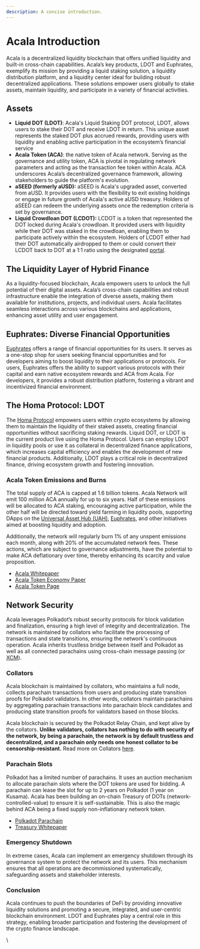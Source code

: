 ```yaml
---
description: A concise introduction.
---
```


# Acala Introduction

Acala is a decentralized liquidity blockchain that offers unified liquidity and built-in cross-chain capabilities. Acala’s key products, LDOT and Euphrates, exemplify its mission by providing a liquid staking solution, a liquidity distribution platform, and a liquidity center ideal for building robust decentralized applications. These solutions empower users globally to stake assets, maintain liquidity, and participate in a variety of financial activities.

## Assets

* **Liquid DOT (LDOT)**: Acala's Liquid Staking DOT protocol, LDOT, allows users to stake their DOT and receive LDOT in return. This unique asset represents the staked DOT plus accrued rewards, providing users with liquidity and enabling active participation in the ecosystem’s financial service&#x20;
* **Acala Token (ACA)**: the native token of Acala network. Serving as the governance and utility token, ACA is pivotal in regulating network parameters and acting as the transaction fee token within Acala. ACA underscores Acala’s decentralized governance framework, allowing stakeholders to guide the platform's evolution.
* **aSEED (formerly aUSD):** aSEED is Acala's upgraded asset, converted from aUSD. It provides users with the flexibility to exit existing holdings or engage in future growth of Acala's active aUSD treasury. Holders of aSEED can redeem the underlying assets once the redemption criteria is set by governance.&#x20;
* **Liquid Crowdloan DOT (LCDOT):** LCDOT is a token that represented the DOT locked during Acala's crowdloan. It provided users with liquidity while their DOT was staked in the crowdloan, enabling them to participate actively within the ecosystem. Holders of LCDOT either had their DOT automatically airdropped to them or could convert their LCDOT back to DOT at a 1:1 ratio using the designated [portal](https://apps.acala.network/withdraw-crowdloan).

## The Liquidity Layer of Hybrid Finance

As a liquidity-focused blockchain, Acala empowers users to unlock the full potential of their digital assets. Acala’s cross-chain capabilities and robust infrastructure enable the integration of diverse assets, making them available for institutions, projects, and individual users. Acala facilitates seamless interactions across various blockchains and applications, enhancing asset utility and user engagement.

## Euphrates: Diverse Financial Opportunities

[Euphrates](https://farm.acala.network/) offers a range of financial opportunities for its users. It serves as a one-stop shop for users seeking financial opportunities and for developers aiming to boost liquidity to their applications or protocols. For users, Euphrates offers the ability to support various protocols with their capital and earn native ecosystem rewards and ACA from Acala. For developers, it provides a robust distribution platform, fostering a vibrant and incentivized financial environment.

## The Homa Protocol: LDOT&#x20;

The [Homa Protocol](https://docs.homastaking.app/) empowers users within crypto ecosystems by allowing them to maintain the liquidity of their staked assets, creating financial opportunities without sacrificing staking rewards. Liquid DOT, or LDOT is the current product live using the Homa Protocol. Users can employ LDOT in liquidity pools or use it as collateral in decentralized finance applications, which increases capital efficiency and enables the development of new financial products. Additionally, LDOT plays a critical role in decentralized finance, driving ecosystem growth and fostering innovation.

### Acala Token Emissions and Burns

The total supply of ACA is capped at 1.6 billion tokens. Acala Network will emit 100 million ACA annually for up to six years. Half of these emissions will be allocated to ACA staking, encouraging active participation, while the other half will be directed toward yield farming in liquidity pools, supporting DApps on the [Universal Asset Hub (UAH)](https://wiki.acala.network/acala-exodus-upgrade/universal-asset-hub-uah), [Euphrates](https://farmdoc.acala.network/), and other initiatives aimed at boosting liquidity and adoption.&#x20;

Additionally, the network will regularly burn 1% of any unspent emissions each month, along with 20% of the accumulated network fees. These actions, which are subject to governance adjustments, have the potential to make ACA deflationary over time, thereby enhancing its scarcity and value proposition.

* [Acala Whitepaper](https://github.com/AcalaNetwork/Acala-white-paper/blob/master/Acala\_Whitepaper.pdf)
* [Acala Token Economy Paper](https://github.com/AcalaNetwork/Acala-white-paper/blob/master/Acala\_Token\_Economy\_Paper.pdf)
* [Acala Token Page](https://acala.network/acala/token)

## Network Security

Acala leverages Polkadot’s robust security protocols for block validation and finalization, ensuring a high level of integrity and decentralization. The network is maintained by collators who facilitate the processing of transactions and state transitions, ensuring the network's continuous operation. Acala inherits trustless bridge between itself and Polkadot as well as all connected parachains using cross-chain message passing (or [XCM](https://wiki.polkadot.network/docs/learn-crosschain)).

### Collators

Acala blockchain is maintained by collators, who maintains a full node, collects parachain transactions from users and producing state transition proofs for Polkadot validators. In other words, collators maintain parachains by aggregating parachain transactions into parachain block candidates and producing state transition proofs for validators based on those blocks.

Acala blockchain is secured by the Polkadot Relay Chain, and kept alive by the collators. **Unlike validators, collators has nothing to do with security of the network, by being a parachain, the network is by default trustless and decentralized, and a parachain only needs one honest collator to be censorship-resistant.** Read more on Collators [here](https://wiki.polkadot.network/docs/learn-collator).

### Parachain Slots

Polkadot has a limited number of parachains. It uses an auction mechanism to allocate parachain slots where the DOT tokens are used for bidding. A parachain can lease the slot for up to 2 years on Polkadot (1 year on Kusama). Acala has been building an on-chain Treasury of DOTs (network-controlled-value) to ensure it is self-sustainable. This is also the magic behind ACA being a fixed supply non-inflationary network token.&#x20;

* [Polkadot Parachain](https://wiki.polkadot.network/docs/learn-parachains)
* [Treasury Whitepaper](https://github.com/AcalaNetwork/Acala-white-paper/blob/master/Building\_a\_Decentralized\_Sovereign\_Wealth\_Fund.pdf)

### Emergency Shutdown

In extreme cases, Acala can implement an emergency shutdown through its governance system to protect the network and its users. This mechanism ensures that all operations are decommissioned systematically, safeguarding assets and stakeholder interests.

### Conclusion

Acala continues to push the boundaries of DeFi by providing innovative liquidity solutions and promoting a secure, integrated, and user-centric blockchain environment. LDOT and Euphrates play a central role in this strategy, enabling broader participation and fostering the development of the crypto finance landscape.

\
